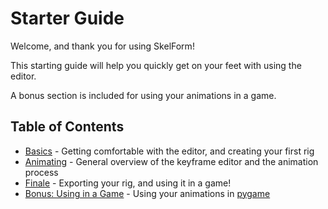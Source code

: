 # Starter Guide

Welcome, and thank you for using SkelForm!

This starting guide will help you quickly get on your feet with using the
editor.

A bonus section is included for using your animations in a game.

## Table of Contents

- [Basics](./basics.md) - Getting comfortable with the editor, and creating your
  first rig
- [Animating](./animating.md) - General overview of the keyframe editor and the
  animation process
- [Finale](./finale.md) - Exporting your rig, and using it in a game!
- [Bonus: Using in a Game](./inagame.md) - Using your animations in
  [pygame](https://www.pygame.org/news)
